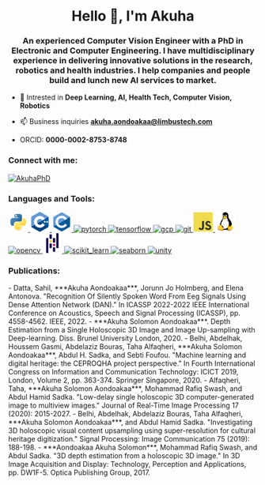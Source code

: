 <h1 align="center">Hello 👋, I'm Akuha</h1>
<h3 align="center">An experienced Computer Vision Engineer with a PhD in Electronic and Computer Engineering. I have multidisciplinary experience in delivering innovative solutions in the research, robotics and health industries. I help companies and people build and lunch new AI services to market.</h3>

- 💬 Intrested in **Deep Learning, AI, Health Tech, Computer Vision, Robotics**

- 📫 Business inquiries **akuha.aondoakaa@limbustech.com**

- ORCID: **0000-0002-8753-8748**

<h3 align="left">Connect with me:</h3>
<p align="left">
<a href="https://www.linkedin.com/in/akuha-aondoakaa-phd-a3557492/" target="blank"><img align="center" src="https://raw.githubusercontent.com/rahuldkjain/github-profile-readme-generator/master/src/images/icons/Social/linked-in-alt.svg" alt="AkuhaPhD" height="30" width="40" /></a>
</p>

<h3 align="left">Languages and Tools:</h3>
<p align="left">
	<a href="https://www.python.org" target="_blank" rel="noreferrer"> <img src="https://raw.githubusercontent.com/devicons/devicon/master/icons/python/python-original.svg" alt="python" width="40" height="40"/> </a> 
	<a href="https://www.w3schools.com/cpp/" target="_blank" rel="noreferrer"> <img src="https://raw.githubusercontent.com/devicons/devicon/master/icons/cplusplus/cplusplus-original.svg" alt="cplusplus" width="40" height="40"/> </a> 
	<a href="https://www.cprogramming.com/" target="_blank" rel="noreferrer"> <img src="https://raw.githubusercontent.com/devicons/devicon/master/icons/c/c-original.svg" alt="c" width="40" height="40"/> </a> 
	<a href="https://pytorch.org/" target="_blank" rel="noreferrer"> <img src="https://www.vectorlogo.zone/logos/pytorch/pytorch-icon.svg" alt="pytorch" width="40" height="40"/> </a> 
	<a href="https://www.tensorflow.org" target="_blank" rel="noreferrer"> <img src="https://www.vectorlogo.zone/logos/tensorflow/tensorflow-icon.svg" alt="tensorflow" width="40" height="40"/> </a>
	<a href="https://cloud.google.com/" target="_blank" rel="noreferrer"> <img src="https://www.gend.co/hs-fs/hubfs/gcp-logo-cloud.png?width=730&name=gcp-logo-cloud.png" alt="gcp" width="40" height="40"/> </a> 
	<a href="https://git-scm.com/" target="_blank" rel="noreferrer"> <img src="https://www.vectorlogo.zone/logos/git-scm/git-scm-icon.svg" alt="git" width="40" height="40"/> </a> 
	<a href="https://developer.mozilla.org/en-US/docs/Web/JavaScript" target="_blank" rel="noreferrer"> <img src="https://raw.githubusercontent.com/devicons/devicon/master/icons/javascript/javascript-original.svg" alt="javascript" width="40" height="40"/> </a> 
	<a href="https://www.linux.org/" target="_blank" rel="noreferrer"> <img src="https://raw.githubusercontent.com/devicons/devicon/master/icons/linux/linux-original.svg" alt="linux" width="40" height="40"/> </a> 
	<a href="https://opencv.org/" target="_blank" rel="noreferrer"> <img src="https://www.vectorlogo.zone/logos/opencv/opencv-icon.svg" alt="opencv" width="40" height="40"/> </a> 
	<a href="https://pandas.pydata.org/" target="_blank" rel="noreferrer"> <img src="https://raw.githubusercontent.com/devicons/devicon/2ae2a900d2f041da66e950e4d48052658d850630/icons/pandas/pandas-original.svg" alt="pandas" width="40" height="40"/> </a> 
	<a href="https://scikit-learn.org/" target="_blank" rel="noreferrer"> <img src="https://upload.wikimedia.org/wikipedia/commons/0/05/Scikit_learn_logo_small.svg" alt="scikit_learn" width="40" height="40"/> </a> 
	<a href="https://seaborn.pydata.org/" target="_blank" rel="noreferrer"> <img src="https://seaborn.pydata.org/_images/logo-mark-lightbg.svg" alt="seaborn" width="40" height="40"/> </a> 
	<a href="https://unity.com/" target="_blank" rel="noreferrer"> <img src="https://1000logos.net/wp-content/uploads/2021/10/Unity-logo.png" alt="unity" width="65" height="40"/> </a> 
</p>

<h3 align="left">Publications:</h3>
- Datta, Sahil, ***Akuha Aondoakaa***, Jorunn Jo Holmberg, and Elena Antonova. "Recognition Of Silently Spoken Word From Eeg Signals Using Dense Attention Network (DAN)." In ICASSP 2022-2022 IEEE International Conference on Acoustics, Speech and Signal Processing (ICASSP), pp. 4558-4562. IEEE, 2022.
- ***Akuha Solomon Aondoakaa***. Depth Estimation from a Single Holoscopic 3D Image and Image Up-sampling with Deep-learning. Diss. Brunel University London, 2020.
- Belhi, Abdelhak, Houssem Gasmi, Abdelaziz Bouras, Taha Alfaqheri, ***Akuha Solomon Aondoakaa***, Abdul H. Sadka, and Sebti Foufou. "Machine learning and digital heritage: the CEPROQHA project perspective." In Fourth International Congress on Information and Communication Technology: ICICT 2019, London, Volume 2, pp. 363-374. Springer Singapore, 2020.
- Alfaqheri, Taha, ***Akuha Solomon Aondoakaa***, Mohammad Rafiq Swash, and Abdul Hamid Sadka. "Low-delay single holoscopic 3D computer-generated image to multiview images." Journal of Real-Time Image Processing 17 (2020): 2015-2027.
- Belhi, Abdelhak, Abdelaziz Bouras, Taha Alfaqheri, ***Akuha Solomon Aondoakaa***, and Abdul Hamid Sadka. "Investigating 3D holoscopic visual content upsampling using super-resolution for cultural heritage digitization." Signal Processing: Image Communication 75 (2019): 188-198.
- ***Aondoakaa Akuha Solomon***, Mohammad Rafiq Swash, and Abdul Sadka. "3D depth estimation from a holoscopic 3D image." In 3D Image Acquisition and Display: Technology, Perception and Applications, pp. DW1F-5. Optica Publishing Group, 2017.
